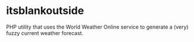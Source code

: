 itsblankoutside
===============

PHP utility that uses the World Weather Online service to generate a (very) fuzzy current weather forecast.